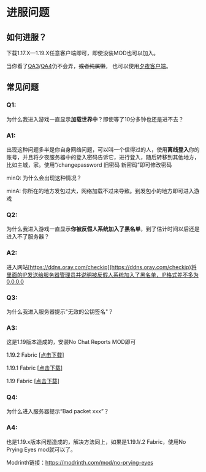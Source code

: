 # 进服问题

## 如何进服？

下载1.17.X—1.19.X任意客户端即可，即使没装MOD也可以加入。

当你看了[QA3](#q3)/[QA4](#q4)仍不会弄，~~或者纯属懒~~， 也可以使用[夕夜客户端](modpack.md)。

## 常见问题

### Q1:

为什么我进入游戏一直显示**加载世界中**？即使等了10分多钟也还是进不去？

### A1:

出现这种问题多半是你自身网络问题，可以叫一个信得过的人，使用**离线登入**你的账号，并且将夕夜服务器中的登入密码告诉它，进行登入，随后转移到其他地方，比如主城，家。使用“/changepassword 旧密码 新密码”即可修改密码

minQ: 为什么会出现这种情况？

minA: 你所在的地方发包过大，网络加载不过来导致。到发包小的地方即可进入游戏

### Q2:

为什么我进入游戏一直显示**你被反假人系统加入了黑名单**，到了估计时间以后还是进入不了服务器？

### A2:

进入网站[https://ddns.oray.com/checkip](https://ddns.oray.com/checkip)将里面的IP发送给服务器管理员并说明被反假人系统加入了黑名单，IP格式差不多为0.0.0.0

### Q3:

为什么我进入服务器提示"无效的公钥签名"？

### A3:

这是1.19版本造成的，安装No Chat Reports MOD即可

1.19.2 Fabric [[点击下载]](https://tangbao-1301296093.cos.ap-shanghai.myqcloud.com/xiye/resourcepack/NoChatReports-FABRIC-1.19.2-v1.10.2.jar)

1.19.1 Fabric [[点击下载]](https://tangbao-1301296093.cos.ap-shanghai.myqcloud.com/xiye/resourcepack/NoChatReports-FABRIC-1.19.1-v1.8.4.jar)

1.19 Fabric [[点击下载]](https://tangbao-1301296093.cos.ap-shanghai.myqcloud.com/xiye/resourcepack/NoChatReports-FABRIC-1.19-v1.2.3.jar)

### Q4:

为什么进入服务器提示“Bad packet xxx”？

### A4:

也是1.19.x版本问题造成的，解决方法同上，如果是1.19.1/.2 Fabric，使用No Prying Eyes mod就可以了。

Modrinth链接：https://modrinth.com/mod/no-prying-eyes